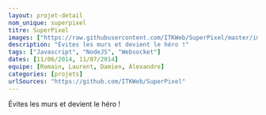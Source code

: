```yaml
---
layout: projet-detail
nom_unique: superpixel
titre: SuperPixel
images: ["https://raw.githubusercontent.com/ITKWeb/SuperPixel/master/images/SuperPixelLogo%20-%20Copie.png"]
description: "Évites les murs et devient le héro !"
tags: ["Javascript", "NodeJS", "Websocket"]
dates: [11/06/2014, 11/07/2014]
equipe: [Romain, Laurent, Damien, Alexandre]
categories: [projets]
urlSources: "https://github.com/ITKWeb/SuperPixel"
---
```

Évites les murs et devient le héro !
